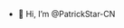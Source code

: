 - 👋 Hi, I’m @PatrickStar-CN


<!---
PatrickStar-CN/PatrickStar-CN is a ✨ special ✨ repository because its `README.md` (this file) appears on your GitHub profile.
You can click the Preview link to take a look at your changes.
--->
